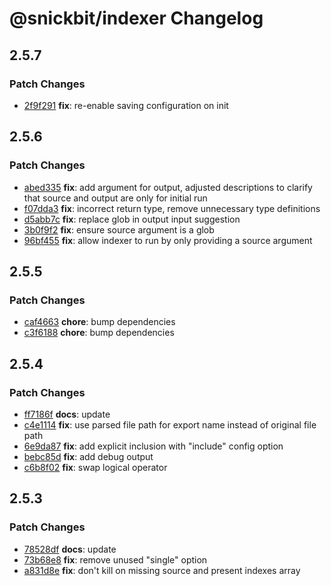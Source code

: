 # @snickbit/indexer Changelog

## 2.5.7

### Patch Changes

- [2f9f291](https://github.com/snickbit/indexer/commit/2f9f291) **fix**:  re-enable saving configuration on init

## 2.5.6

### Patch Changes

- [abed335](https://github.com/snickbit/indexer/commit/abed335) **fix**:  add argument for output, adjusted descriptions to clarify that source and output are only for initial run
- [f07dda3](https://github.com/snickbit/indexer/commit/f07dda3) **fix**:  incorrect return type, remove unnecessary type definitions
- [d5abb7c](https://github.com/snickbit/indexer/commit/d5abb7c) **fix**:  replace glob in output input suggestion
- [3b0f9f2](https://github.com/snickbit/indexer/commit/3b0f9f2) **fix**:  ensure source argument is a glob
- [96bf455](https://github.com/snickbit/indexer/commit/96bf455) **fix**:  allow indexer to run by only providing a source argument

## 2.5.5

### Patch Changes

- [caf4663](https://github.com/snickbit/indexer/commit/caf4663) **chore**:  bump dependencies
- [c3f6188](https://github.com/snickbit/indexer/commit/c3f6188) **chore**:  bump dependencies

## 2.5.4

### Patch Changes

- [ff7186f](https://github.com/snickbit/indexer/commit/ff7186f) **docs**:  update
- [c4e1114](https://github.com/snickbit/indexer/commit/c4e1114) **fix**:  use parsed file path for export name instead of original file path
- [6e9da87](https://github.com/snickbit/indexer/commit/6e9da87) **fix**:  add explicit inclusion with "include" config option
- [bebc85d](https://github.com/snickbit/indexer/commit/bebc85d) **fix**:  add debug output
- [c6b8f02](https://github.com/snickbit/indexer/commit/c6b8f02) **fix**:  swap logical operator

## 2.5.3

### Patch Changes

- [78528df](https://github.com/snickbit/indexer/commit/78528df) **docs**:  update
- [73b68e8](https://github.com/snickbit/indexer/commit/73b68e8) **fix**:  remove unused "single" option
- [a831d8e](https://github.com/snickbit/indexer/commit/a831d8e) **fix**:  don't kill on missing source and present indexes array


